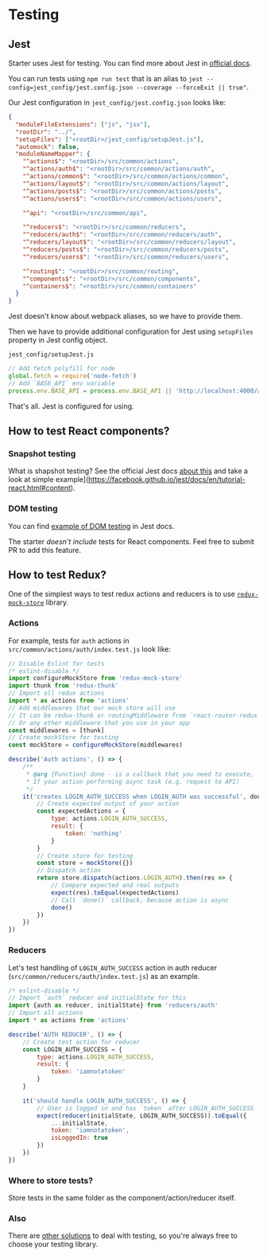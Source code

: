 # Testing

## Jest

Starter uses Jest for testing.
You can find more about Jest in [official docs](https://facebook.github.io/jest/).

You can run tests using `npm run test` that is an alias to `jest --config=jest_config/jest.config.json --coverage --forceExit || true"`.

Our Jest configuration in `jest_config/jest.config.json` looks like:
```json
{
  "moduleFileExtensions": ["js", "jsx"],
  "rootDir": "../",
  "setupFiles": ["<rootDir>/jest_config/setupJest.js"],
  "automock": false,
  "moduleNameMapper": {
    "^actions$": "<rootDir>/src/common/actions",
    "^actions/auth$": "<rootDir>/src/common/actions/auth",
    "^actions/common$": "<rootDir>/src/common/actions/common",
    "^actions/layout$": "<rootDir>/src/common/actions/layout",
    "^actions/posts$": "<rootDir>/src/common/actions/posts",
    "^actions/users$": "<rootDir>/src/common/actions/users",

    "^api": "<rootDir>/src/common/api",

    "^reducers$": "<rootDir>/src/common/reducers",
    "^reducers/auth$": "<rootDir>/src/common/reducers/auth",
    "^reducers/layout$": "<rootDir>/src/common/reducers/layout",
    "^reducers/posts$": "<rootDir>/src/common/reducers/posts",
    "^reducers/users$": "<rootDir>/src/common/reducers/users",

    "^routing$": "<rootDir>/src/common/routing",
    "^components$": "<rootDir>/src/common/components",
    "^containers$": "<rootDir>/src/common/containers"
  }
}
```
Jest doesn't know about webpack aliases, so we have to provide them.

Then we have to provide additional configuration for Jest using `setupFiles` property in Jest config object.

`jest_config/setupJest.js`
```js
// Add fetch polyfill for node
global.fetch = require('node-fetch')
// Add `BASE_API` env variable
process.env.BASE_API = process.env.BASE_API || 'http://localhost:4000/api/v1'
```

That's all. Jest is configured for using.

## How to test React components?

### Snapshot testing
What is shapshot testing? See the official Jest docs [about this](https://facebook.github.io/jest/docs/snapshot-testing.html) and take a look at simple example](https://facebook.github.io/jest/docs/en/tutorial-react.html#content).


### DOM testing
You can find [example of DOM testing](https://facebook.github.io/jest/docs/en/tutorial-react.html#dom-testing) in Jest docs.


The starter *doesn't include* tests for React components. Feel free to submit PR to add this feature.

## How to test Redux?

One of the simplest ways to test redux actions and reducers is to use [`redux-mock-store`](https://github.com/Metnew/react-semantic.ui-starter/blob/master/src/common/actions/auth/index.test.js) library.

### Actions
For example, tests for `auth` actions in `src/common/actions/auth/index.test.js` look like:
```js
// Disable Eslint for tests
/* eslint-disable */
import configureMockStore from 'redux-mock-store'
import thunk from 'redux-thunk'
// Import all redux actions
import * as actions from 'actions'
// Add middlewares that our mock store will use
// It can be redux-thunk or routingMiddleware from `react-router-redux`
// Or any other middleware that you use in your app
const middlewares = [thunk]
// Create mockStore for testing
const mockStore = configureMockStore(middlewares)

describe('Auth actions', () => {
	/**
	 * @arg {Function} done - is a callback that you need to execute,
	 * If your action performing async task (e.g. request to API)
	 */
	it('creates LOGIN_AUTH_SUCCESS when LOGIN_AUTH was successful', done => {
		// Create expected output of your action
		const expectedActions = {
			type: actions.LOGIN_AUTH_SUCCESS,
			result: {
				token: 'nothing'
			}
		}
		// Create store for testing
		const store = mockStore({})
		// Dispatch action
		return store.dispatch(actions.LOGIN_AUTH).then(res => {
			// Compare expected and real outputs
			expect(res).toEqual(expectedActions)
			// Call `done()` callback, because action is async
			done()
		})
	})
})
```

### Reducers
Let's test handling of `LOGIN_AUTH_SUCCESS` action in auth reducer (`src/common/reducers/auth/index.test.js`) as an example.
```javascript
/* eslint-disable */
// Import `auth` reducer and initialState for this
import {auth as reducer, initialState} from 'reducers/auth'
// Import all actions
import * as actions from 'actions'

describe('AUTH REDUCER', () => {
	// Create test action for reducer
	const LOGIN_AUTH_SUCCESS = {
		type: actions.LOGIN_AUTH_SUCCESS,
		result: {
			token: 'iamnotatoken'
		}
	}

	it('should handle LOGIN_AUTH_SUCCESS', () => {
		// User is logged in and has `token` after LOGIN_AUTH_SUCCESS
		expect(reducer(initialState, LOGIN_AUTH_SUCCESS)).toEqual({
			...initialState,
			token: 'iamnotatoken',
			isLoggedIn: true
		})
	})
})
```

### Where to store tests?
Store tests in the same folder as the component/action/reducer itself.

### Also
There are [other solutions](https://github.com/brillout/awesome-react-components#test) to deal with testing, so you're always free to choose your testing library.
